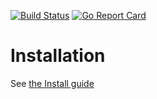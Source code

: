 [![Build Status](https://travis-ci.org/wikisophia/api-arguments.svg?branch=master)](https://travis-ci.org/wikisophia/api-arguments)
[![Go Report Card](https://goreportcard.com/badge/github.com/wikisophia/api-arguments?style=flat-square)](https://goreportcard.com/report/github.com/wikisophia/api-arguments)

# Installation

See [the Install guide](./docs/installation.md)
